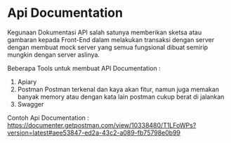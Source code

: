 # Api Documentation
Kegunaan Dokumentasi API salah satunya memberikan sketsa atau gambaran kepada Front-End dalam melakukan transaksi dengan server dengan membuat mock server yang semua fungsional dibuat semirip mungkin dengan server aslinya.

Beberapa Tools untuk membuat API Documentation : 
1.	Apiary
2.	Postman
Postman terkenal dan kaya akan fitur, namun juga memakan banyak memory atau dengan kata lain postman cukup berat di jalankan
3.	Swagger


Contoh Api Documentation : 
https://documenter.getpostman.com/view/10338480/T1LFoWPs?version=latest#aee53847-ed2a-43c2-a089-fb75798e0b99
